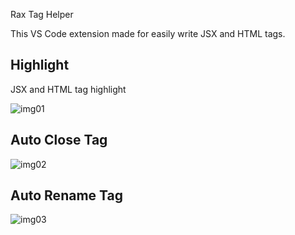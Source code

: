 Rax Tag Helper 

This VS Code extension made for easily write JSX and HTML tags.

## Highlight

JSX and HTML tag highlight

![img01](https://img.alicdn.com/tfs/TB1h0exAEY1gK0jSZFCXXcwqXXa-2250-604.jpg)

## Auto Close Tag

![img02](https://img.alicdn.com/tfs/TB1v0CtAuL2gK0jSZPhXXahvXXa-1280-602.gif)

## Auto Rename Tag

![img03](https://img.alicdn.com/tfs/TB1ZnqxAuL2gK0jSZFmXXc7iXXa-1428-730.gif)
